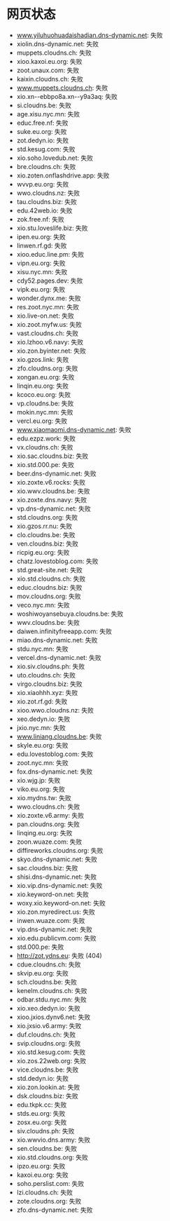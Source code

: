 # 网页状态
- www.yiluhuohuadaishadian.dns-dynamic.net: 失败
- xiolin.dns-dynamic.net: 失败
- muppets.cloudns.ch: 失败
- xioo.kaxoi.eu.org: 失败
- zoot.unaux.com: 失败
- kaixin.cloudns.ch: 失败
- www.muppets.cloudns.ch: 失败
- xio.xn--ebbpo8a.xn--y9a3aq: 失败
- si.cloudns.be: 失败
- age.xisu.nyc.mn: 失败
- educ.free.nf: 失败
- suke.eu.org: 失败
- zot.dedyn.io: 失败
- std.kesug.com: 失败
- xio.soho.lovedub.net: 失败
- bre.cloudns.ch: 失败
- xio.zoten.onflashdrive.app: 失败
- wvvp.eu.org: 失败
- wwo.cloudns.nz: 失败
- tau.cloudns.biz: 失败
- edu.42web.io: 失败
- zok.free.nf: 失败
- xio.stu.loveslife.biz: 失败
- ipen.eu.org: 失败
- linwen.rf.gd: 失败
- xioo.educ.line.pm: 失败
- vipn.eu.org: 失败
- xisu.nyc.mn: 失败
- cdy52.pages.dev: 失败
- vipk.eu.org: 失败
- wonder.dynx.me: 失败
- res.zoot.nyc.mn: 失败
- xio.live-on.net: 失败
- xio.zoot.myfw.us: 失败
- vast.cloudns.ch: 失败
- xio.lzhoo.v6.navy: 失败
- xio.zon.byinter.net: 失败
- xio.gzos.link: 失败
- zfo.cloudns.org: 失败
- xongan.eu.org: 失败
- linqin.eu.org: 失败
- kcoco.eu.org: 失败
- vp.cloudns.be: 失败
- mokin.nyc.mn: 失败
- vercl.eu.org: 失败
- www.xiaomaomi.dns-dynamic.net: 失败
- edu.ezpz.work: 失败
- vx.cloudns.ch: 失败
- xio.sac.cloudns.biz: 失败
- xio.std.000.pe: 失败
- beer.dns-dynamic.net: 失败
- xio.zoxte.v6.rocks: 失败
- xio.wwv.cloudns.be: 失败
- xio.zoxte.dns.navy: 失败
- vp.dns-dynamic.net: 失败
- std.cloudns.org: 失败
- xio.gzos.rr.nu: 失败
- clo.cloudns.be: 失败
- ven.cloudns.biz: 失败
- ricpig.eu.org: 失败
- chatz.lovestoblog.com: 失败
- std.great-site.net: 失败
- xio.std.cloudns.ch: 失败
- educ.cloudns.biz: 失败
- mov.cloudns.org: 失败
- veco.nyc.mn: 失败
- woshiwoyansebuya.cloudns.be: 失败
- wwv.cloudns.be: 失败
- daiwen.infinityfreeapp.com: 失败
- miao.dns-dynamic.net: 失败
- stdu.nyc.mn: 失败
- vercel.dns-dynamic.net: 失败
- xio.siv.cloudns.ph: 失败
- uto.cloudns.ch: 失败
- virgo.cloudns.biz: 失败
- xio.xiaohhh.xyz: 失败
- xio.zot.rf.gd: 失败
- xioo.wwo.cloudns.nz: 失败
- xeo.dedyn.io: 失败
- jxio.nyc.mn: 失败
- www.liniang.cloudns.be: 失败
- skyle.eu.org: 失败
- edu.lovestoblog.com: 失败
- zoot.nyc.mn: 失败
- fox.dns-dynamic.net: 失败
- xio.wjg.jp: 失败
- viko.eu.org: 失败
- xio.mydns.tw: 失败
- wwo.cloudns.ch: 失败
- xio.zoxte.v6.army: 失败
- pan.cloudns.org: 失败
- linqing.eu.org: 失败
- zoon.wuaze.com: 失败
- diffireworks.cloudns.org: 失败
- skyo.dns-dynamic.net: 失败
- sac.cloudns.biz: 失败
- shisi.dns-dynamic.net: 失败
- xio.vip.dns-dynamic.net: 失败
- xio.keyword-on.net: 失败
- woxy.xio.keyword-on.net: 失败
- xio.zon.myredirect.us: 失败
- inwen.wuaze.com: 失败
- vip.dns-dynamic.net: 失败
- xio.edu.publicvm.com: 失败
- std.000.pe: 失败
- http://zot.ydns.eu: 失败 (404)
- cdue.cloudns.ch: 失败
- skvip.eu.org: 失败
- sch.cloudns.be: 失败
- kenelm.cloudns.ch: 失败
- odbar.stdu.nyc.mn: 失败
- xio.xeo.dedyn.io: 失败
- xioo.jxios.dynv6.net: 失败
- xio.jxsio.v6.army: 失败
- duf.cloudns.ch: 失败
- svip.cloudns.org: 失败
- xio.std.kesug.com: 失败
- xio.zos.22web.org: 失败
- vice.cloudns.be: 失败
- std.dedyn.io: 失败
- xio.zon.lookin.at: 失败
- dsk.cloudns.biz: 失败
- edu.tkpk.cc: 失败
- stds.eu.org: 失败
- zosx.eu.org: 失败
- siv.cloudns.ph: 失败
- xio.wwvio.dns.army: 失败
- sen.cloudns.be: 失败
- xio.std.cloudns.org: 失败
- ipzo.eu.org: 失败
- kaxoi.eu.org: 失败
- soho.perslist.com: 失败
- lzi.cloudns.ch: 失败
- zote.cloudns.org: 失败
- zfo.dns-dynamic.net: 失败
